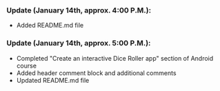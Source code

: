 <h3>Update (January 14th, approx. 4:00 P.M.):</h3>

- Added README.md file

<h3>Update (January 14th, approx. 5:00 P.M.):</h3>

- Completed "Create an interactive Dice Roller app" section of Android course
- Added header comment block and additional comments
- Updated README.md file